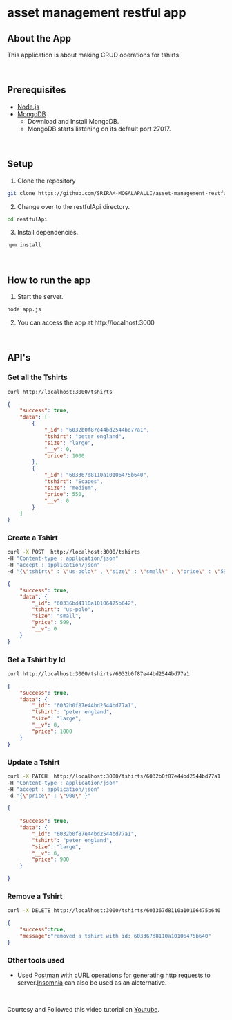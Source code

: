 # asset management restful app


## About the App
This application is about making CRUD operations for tshirts.

<br>

## Prerequisites

* [Node.js](https://nodejs.org/en/)
* [MongoDB](https://www.mongodb.com/)
  * Download and Install MongoDB.
  * MongoDB starts listening on its default port 27017.
<br>

## Setup
1. Clone the repository 

```bash
git clone https://github.com/SRIRAM-MOGALAPALLI/asset-management-restful-app.git restfulApi
```
2. Change over to the restfulApi directory.

```bash
cd restfulApi
```

3. Install dependencies.
```bash
npm install
```
<br>

## How to run the app
1. Start the server.
```bash
node app.js
```
2. You can access the app at http://localhost:3000

<br>

## API's  
### Get all the Tshirts
```bash
curl http://localhost:3000/tshirts
```

```json
{
    "success": true,
    "data": [
        {
            "_id": "6032b0f87e44bd2544bd77a1",
            "tshirt": "peter england",
            "size": "large",
            "__v": 0,
            "price": 1000
        },
        {
            "_id": "603367d8110a10106475b640",
            "tshirt": "Scapes",
            "size": "medium",
            "price": 550,
            "__v": 0
        }
    ]
}

```
### Create a Tshirt

```bash
curl -X POST  http://localhost:3000/tshirts 
-H "Content-type : application/json" 
-H "accept : application/json" 
-d "{\"tshirt\" : \"us-polo\" , \"size\" : \"small\" , \"price\" : \"599 \" }"
```

```json
{
    "success": true,
    "data": {
        "_id": "60336bd4110a10106475b642",
        "tshirt": "us-polo",
        "size": "small",
        "price": 599,
        "__v": 0
    }
}
```

### Get a Tshirt by Id

```bash
curl http://localhost:3000/tshirts/6032b0f87e44bd2544bd77a1
```

```json
{
    "success": true,
    "data": {
        "_id": "6032b0f87e44bd2544bd77a1",
        "tshirt": "peter england",
        "size": "large",
        "__v": 0,
        "price": 1000
    }
}
```


<!-- ### Update a Tshirt by Id

```curl
curl -X PUT -H "Content-Type : application/json" -H "accept : application/json" -d '{"tshirt" : "killer", "size": "small" }' http://localhost:3000/tshirts/buffalo
```

```put
Successfully updated the entire document
``` -->

### Update a Tshirt 

```bash
curl -X PATCH  http://localhost:3000/tshirts/6032b0f87e44bd2544bd77a1 
-H "Content-type : application/json" 
-H "accept : application/json" 
-d "{\"price\" : \"900\" }"
```

```json
{
    
    "success": true,
    "data": {
        "_id": "6032b0f87e44bd2544bd77a1",
        "tshirt": "peter england",
        "size": "large",
        "__v": 0,
        "price": 900
    }

}
```

### Remove a Tshirt 

```bash
curl -X DELETE http://localhost:3000/tshirts/603367d8110a10106475b640
```

```json
{
    "success":true,
    "message":"removed a tshirt with id: 603367d8110a10106475b640"
}
```

### Other tools used

* Used [Postman](https://www.postman.com/downloads/) with cURL operations for generating http requests to server.[Insomnia](https://insomnia.rest/download/) can also be used as an aleternative.



<br>

Courtesy and Followed this video tutorial on 
[Youtube](https://youtu.be/-MTSQjw5DrM).




<!-- ## Inspiration

I got inspired to  create this application after having an access to one of the useful resource on the [youtube](https://youtu.be/-MTSQjw5DrM). 
 -->



<!-- 
3. Use the API client [postman](https://www.postman.com/downloads/) to generate the HTTP request verbs. -->


